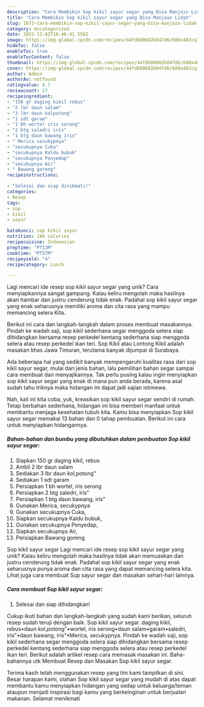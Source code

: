 ```yaml
---
description: "Cara Membikin Sop kikil sayur segar yang Bisa Manjain Lidah"
title: "Cara Membikin Sop kikil sayur segar yang Bisa Manjain Lidah"
slug: 1672-cara-membikin-sop-kikil-sayur-segar-yang-bisa-manjain-lidah
category: Uncategorized
date: 2022-12-02T18:46:41.556Z
image: https://img-global.cpcdn.com/recipes/44fdb00602b047d6/680x482cq70/sop-kikil-sayur-segar-foto-resep-utama.jpg
hideToc: false
enableToc: true
enableTocContent: false
thumbnail: https://img-global.cpcdn.com/recipes/44fdb00602b047d6/680x482cq70/sop-kikil-sayur-segar-foto-resep-utama.jpg
cover: https://img-global.cpcdn.com/recipes/44fdb00602b047d6/680x482cq70/sop-kikil-sayur-segar-foto-resep-utama.jpg
author: Admin
authorAv: notfound
ratingvalue: 4.7
reviewcount: 17
recipeingredient:
- "150 gr daging kikil rebus"
- "2 lbr daun salam"
- "3 lbr daun kolpotong"
- "1 sdt garam"
- "1 bh wortel iris serong"
- "2 btg saledri iris"
- "1 btg daun bawang iris"
- " Merica secukypnya"
- "secukupnya Cuka"
- "secukupnya Kaldu bubuk"
- "secukupnya Penyedap"
- "secukupnya Air"
- " Bawang goreng"
recipeinstructions:

- "Selesai dan siap dinikmati!"
categories:
- Resep
tags:
- sop
- kikil
- sayur

katakunci: sop kikil sayur 
nutrition: 184 calories
recipecuisine: Indonesian
preptime: "PT13M"
cooktime: "PT57M"
recipeyield: "4"
recipecategory: Lunch

---
```





Lagi mencari ide resep sop kikil sayur segar yang unik? Cara menyiapkannya sangat gampang. Kalau keliru mengolah maka hasilnya akan hambar dan justru cenderung tidak enak. Padahal sop kikil sayur segar yang enak seharusnya memiliki aroma dan cita rasa yang mampu memancing selera Kita.





Berikut ini cara dan langkah-langkah dalam proses membuat masakannya. Pindah ke wadah saji, sop kikil sederhana segar menggoda selera siap dihidangkan bersama resep perkedel kentang sederhana siap menggoda selera atau resep perkedel ikan teri. Sop Kikil atau Lontong Kikil adalah masakan khas Jawa Timuran, terutama banyak dijumpai di Surabaya.

Ada beberapa hal yang sedikit banyak mempengaruhi kualitas rasa dari sop kikil sayur segar, mulai dari jenis bahan, lalu pemilihan bahan segar sampai cara membuat dan menyajikannya. Tak perlu pusing kalau ingin menyiapkan sop kikil sayur segar yang enak di mana pun anda berada, karena asal sudah tahu triknya maka hidangan ini dapat jadi sajian istimewa.






Nah, kali ini kita coba, yuk, kreasikan sop kikil sayur segar sendiri di rumah. Tetap berbahan sederhana, hidangan ini bisa memberi manfaat untuk membantu menjaga kesehatan tubuh kita. Kamu bisa menyiapkan Sop kikil sayur segar memakai 13 bahan dan 0 tahap pembuatan. Berikut ini cara untuk menyiapkan hidangannya.

<!--inarticleads1-->

##### Bahan-bahan dan bumbu yang dibutuhkan dalam pembuatan Sop kikil sayur segar:

1. Siapkan 150 gr daging kikil, rebus
1. Ambil 2 lbr daun salam
1. Sediakan 3 lbr daun kol,potong&#34;
1. Sediakan 1 sdt garam
1. Persiapkan 1 bh wortel, iris serong
1. Persiapkan 2 btg saledri, iris&#34;
1. Persiapkan 1 btg daun bawang, iris&#34;
1. Gunakan  Merica, secukypnya
1. Gunakan secukupnya Cuka,
1. Siapkan secukupnya Kaldu bubuk,
1. Gunakan secukupnya Penyedap,
1. Siapkan secukupnya Air,
1. Persiapkan  Bawang goreng


Sop kikil sayur segar Lagi mencari ide resep sop kikil sayur segar yang unik? Kalau keliru mengolah maka hasilnya tidak akan memuaskan dan justru cenderung tidak enak. Padahal sop kikil sayur segar yang enak seharusnya punya aroma dan cita rasa yang dapat memancing selera kita. Lihat juga cara membuat Sup sayur segar dan masakan sehari-hari lainnya. 

<!--inarticleads2-->

##### Cara membuat Sop kikil sayur segar:


1. Selesai dan siap dihidangkan!

Cukup ikuti bahan dan langkah-langkah yang sudah kami berikan, seluruh resep sudah teruji dengan baik. Sop kikil sayur segar. daging kikil, rebus•daun kol,potong&#34;•wortel, iris serong•daun salam•garam•saledri, iris&#34;•daun bawang, iris&#34;•Merica, secukypnya. Pindah ke wadah saji, sop kikil sederhana segar menggoda selera siap dihidangkan bersama resep perkedel kentang sederhana siap menggoda selera atau resep perkedel ikan teri. Berikut adalah artikel resep cara memasak masakan ini. Baha-bahannya utk Membuat Resep dan Masakan Sop kikil sayur segar. 

Terima kasih telah menggunakan resep yang tim kami tampilkan di sini. Besar harapan kami, olahan Sop kikil sayur segar yang mudah di atas dapat membantu kamu menyiapkan hidangan yang sedap untuk keluarga/teman ataupun menjadi inspirasi bagi kamu yang berkeinginan untuk berjualan makanan. Selamat menikmati
